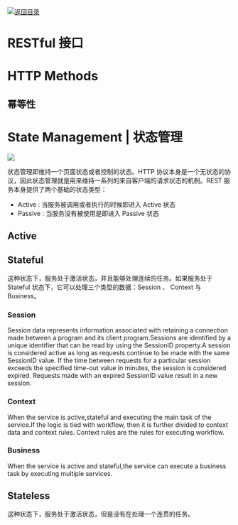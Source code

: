 [![返回目录](https://parg.co/Udx)](https://parg.co/UdT)

# RESTful 接口

# HTTP Methods

## 幂等性

# State Management | 状态管理

![](http://img1.tuicool.com/jAnqmmj.jpg!web)

状态管理即维持一个页面状态或者控制的状态。HTTP 协议本身是一个无状态的协议，因此状态管理就是用来维持一系列的来自客户端的请求状态的机制。REST 服务本身提供了两个基础的状态类型：

- Active : 当服务被调用或者执行的时候即进入 Active 状态
- Passive : 当服务没有被使用是即进入 Passive 状态

## Active

## Stateful

这种状态下，服务处于激活状态，并且能够处理连续的任务。如果服务处于 Stateful 状态下，它可以处理三个类型的数据：Session 、 Context 与 Business。

### Session

Session data represents information associated with retaining a connection made between a program and its client program.Sessions are identified by a unique identifier that can be read by using the SessionID property.A session is considered active as long as requests continue to be made with the same SessionID value. If the time between requests for a particular session exceeds the specified time-out value in minutes, the session is considered expired. Requests made with an expired SessionID value result in a new session.

### Context

When the service is active,stateful and executing the main task of the service.If the logic is tied with workflow, then it is further divided to context data and context rules. Context rules are the rules for executing workflow.

### Business

When the service is active and stateful,the service can execute a business task by executing multiple services.

## Stateless

这种状态下，服务处于激活状态，但是没有在处理一个连贯的任务。

[1]: http://www.ics.uci.edu/~fielding/pubs/dissertation/top.htm
[2]: http://www.restapitutorial.com/lessons/whatisrest.html#
